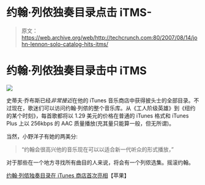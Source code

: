 # 约翰·列侬独奏目录点击 iTMS-

> 原文：<https://web.archive.org/web/http://techcrunch.com:80/2007/08/14/john-lennon-solo-catalog-hits-itms/>

# 约翰·列侬独奏目录击中 iTMS

![](img/6e3be504ede4ae3059dff9be6b9d5cb6.png)

史蒂夫·乔布斯已经*非常接近*在他的 iTunes 音乐商店中获得披头士的全部目录。不过现在，歌迷们可以访问约翰·列侬的整个音乐库。从《工人阶级英雄》到《纽约的某个时刻》，每首歌都将以 1.29 美元的价格在普通的 iTunes 格式和 iTunes Plus 上以 256kbps 的 AAC 质量播放(充其量只能算一般，但无所谓)。

当然，小野洋子有她的两美分:

> “约翰会很高兴他的音乐现在可以以适合新一代听众的形式播放，”

对于那些在一个地方寻找所有曲目的人来说，将会有一个列侬选集。摇滚约翰。

[约翰·列侬独奏目录在 iTunes 商店首次亮相](https://web.archive.org/web/20201125131841/http://www.apple.com/pr/library/2007/08/14itunes.html)【苹果】